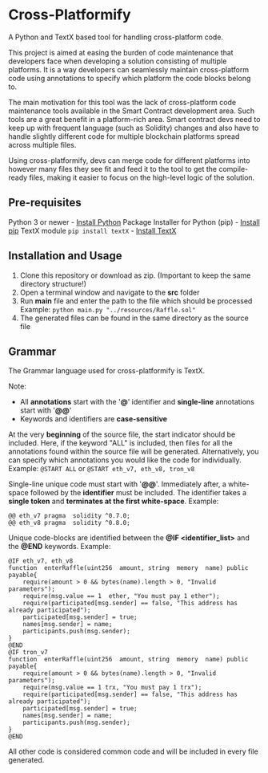 # Cross-Platformify
A Python and TextX based tool for handling cross-platform code.

This project is aimed at easing the burden of code maintenance that developers face when developing a solution consisting of multiple platforms. It is a way developers can seamlessly maintain cross-platform code using annotations to specify which platform the code blocks belong to.

The main motivation for this tool was the lack of cross-platform code maintenance tools available in the Smart Contract development area. Such tools are a great benefit in a platform-rich area. Smart contract devs need to keep up with frequent language (such as Solidity) changes and also have to handle slightly different code for multiple blockchain platforms spread across multiple files.

Using cross-platformify, devs can merge code for different platforms into however many files they see fit and feed it to the tool to get the compile-ready files, making it easier to focus on the high-level logic of the solution.

## Pre-requisites

Python 3 or newer - [Install Python](https://www.python.org/downloads/)
Package Installer for Python (pip) - [Install pip](https://pypi.org/project/pip/)
TextX module `pip install textX` - [Install TextX](https://pypi.org/project/textX/)


## Installation and Usage

 1. Clone this repository or download as zip. (Important to keep the same directory structure!)
 2. Open a terminal window and navigate to the **src** folder
 3. Run **main** file and enter the path to the file which should be processed
Example: `python main.py "../resources/Raffle.sol"`
 4. The generated files can be found in the same directory as the source file

## Grammar
The Grammar language used for cross-platformify is TextX.

Note:
 - All **annotations** start with the '**@**' identifier and **single-line** annotations start with '**@@**'
 - Keywords and identifiers are **case-sensitive**


At the very **beginning** of the source file, the start indicator should be included. Here, if the keyword "ALL" is included, then files for all the annotations found within the source file will be generated. Alternatively, you can specify which annotations you would like the code for individually.
Example: 
`@START ALL`
or 
`@START eth_v7, eth_v8, tron_v8`

Single-line unique code must start with '**@@**'. Immediately after, a white-space followed by the **identifier** must be included. The identifier takes a **single token** and **terminates at the first white-space**.
Example:

    @@ eth_v7 pragma  solidity ^0.7.0;
    @@ eth_v8 pragma  solidity ^0.8.0;
Unique code-blocks are identified between the **@IF <identifier_list>** and the **@END** keywords.
Example:

    @IF eth_v7, eth_v8
    function  enterRaffle(uint256  amount, string  memory  name) public  payable{
	    require(amount > 0 && bytes(name).length > 0, "Invalid parameters");
	    require(msg.value == 1  ether, "You must pay 1 ether");
	    require(participated[msg.sender] == false, "This address has already participated");
	    participated[msg.sender] = true;
	    names[msg.sender] = name;
	    participants.push(msg.sender);
    }
    @END
    @IF tron_v7
    function  enterRaffle(uint256  amount, string  memory  name) public  payable{
	    require(amount > 0 && bytes(name).length > 0, "Invalid parameters");
	    require(msg.value == 1 trx, "You must pay 1 trx");
	    require(participated[msg.sender] == false, "This address has already participated");
	    participated[msg.sender] = true;
	    names[msg.sender] = name;
	    participants.push(msg.sender);
    }
    @END
All other code is considered common code and will be included in every file generated.
